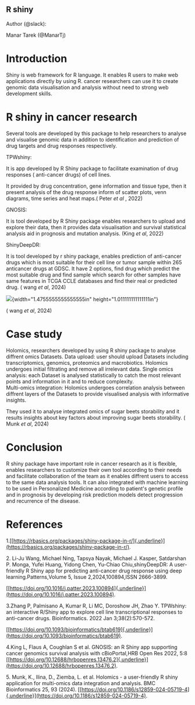 R shiny
---

Author (@slack):

Manar Tarek (@ManarTj)

# Introduction

Shiny is web framework for R language. It enables R users to make web
applications directly by using R. cancer researchers can use it to create genomic data visualisation and analysis without need to strong web development skills.

# R shiny in cancer research

Several tools are developed by this package to help researchers to
analyse and visualise genomic data in addition to identification and
prediction of drug targets and drug responses respectively.
 
 TPWshiny:

It is app developed by R Shiny package to facilitate examination of drug
responses ( anti-cancer drugs) of cell lines.

It provided by drug concentration, gene information and tissue type,
then it present analysis of the drug response inform of scatter plots,
venn diagrams, time series and heat maps.( Peter *et al* , 2022)

GNOSIS:

It is tool developed by R Shiny package enables researchers to upload
and explore their data, then it provides data visualisation and survival
statistical analysis aid in prognosis and mutation analysis. (King *et
al*, 2022)

ShinyDeepDR:

It is tool developed by r shiny package, enables prediction of
anti-cancer drugs which is most suitable for their cell line or tumor
sample within 265 anticancer drugs at GDSC. It have 2 options, find drug
which predict the most suitable drug and find sample which search for
other samples have same features in TCGA CCLE databases and find their
real or predicted drug. ( wang *et al*, 2024)

![](media/image1.png){width="1.4755555555555555in"
height="1.011111111111111in"}

( wang *et al*, 2024)

# Case study

Holomics, researchers developed by using R shiny package to analyse diffrent omics Datasets. 
Data upload: user should upload Datasets including transcriptomics, genomics, proteomics and macrobiotics. Holomics undergoes initial filtrating and remove all irrelevant data. 
Single omics analysis: each Dataset is analysed statistically to catch the most relevant points and information in it and to reduce complexity.  
Multi-omics integration: Holomics undergoes correlation analysis between diffrent layers of the Datasets to provide visualised analysis with informative insights.  

They used it to analyse integrated omics of sugar beets storability and it results insights about key factors about improving sugar beets
storability. ( Munk *et al*, 2024)

# Conclusion

R shiny package have important role in cancer research as it is flexible, enables researchers to customize their own tool according to their needs and facilitate collaboration of the team as it enables diffrent users to access to the same data analysis tools.
It can also integrated with machine learning to be used in Personalized Medicine  according to patient's genetic profile and in prognosis by developing risk prediction models detect progression and recurrence of the disease.

# References

1.[[https://rbasics.org/packages/shiny-package-in-r/]{.underline}](https://rbasics.org/packages/shiny-package-in-r/).

2\. Li-Ju Wang, Michael Ning, Tapsya Nayak, Michael J. Kasper,
Satdarshan P. Monga, Yufei Huang, Yidong Chen, Yu-Chiao
Chiu,shinyDeepDR: A user-friendly R Shiny app for predicting anti-cancer
drug response using deep learning.Patterns,Volume 5, Issue
2,2024,100894,ISSN 2666-3899.

[[https://doi.org/10.1016/j.patter.2023.100894]{.underline}](https://doi.org/10.1016/j.patter.2023.100894).

3.Zhang P, Palmisano A, Kumar R, Li MC, Doroshow JH, Zhao Y. TPWshiny:
an interactive R/Shiny app to explore cell line transcriptional
responses to anti-cancer drugs. Bioinformatics. 2022 Jan
3;38(2):570-572.

[[https://doi.org/10.1093/bioinformatics/btab619]{.underline}](https://doi.org/10.1093/bioinformatics/btab619).

4.King L, Flaus A, Coughlan S et al. GNOSIS: an R Shiny app supporting
cancer genomics survival analysis with cBioPortal,HRB Open Res 2022, 5:8
[[https://doi.org/10.12688/hrbopenres.13476.2]{.underline}](https://doi.org/10.12688/hrbopenres.13476.2).

5\. Munk, K., Ilina, D., Ziemba, L. et al. Holomics - a user-friendly R
shiny application for multi-omics data integration and analysis. BMC
Bioinformatics 25, 93 (2024).
[[https://doi.org/10.1186/s12859-024-05719-4]{.underline}](https://doi.org/10.1186/s12859-024-05719-4).
